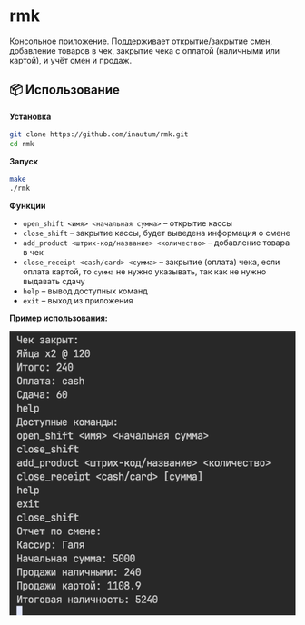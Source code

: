 # rmk

Консольное приложение. Поддерживает открытие/закрытие смен, добавление товаров в чек, закрытие чека с оплатой (наличными или картой), и учёт смен и продаж. 

## 📦 Использование

**Установка**

```bash
git clone https://github.com/inautum/rmk.git
cd rmk
```

**Запуск**

```bash
make
./rmk
```

**Функции**

- `open_shift <имя> <начальная сумма>` – открытие кассы
- `close_shift` – закрытие кассы, будет выведена информация о смене
- `add_product <штрих-код/название> <количество>` – добавление товара в чек
- `close_receipt <cash/card> <сумма>` – закрытие (оплата) чека, если оплата картой, то `сумма` не нужно указывать, так как не нужно выдавать сдачу
- `help` – вывод доступных команд
- `exit` – выход из приложения

**Пример использования:**

![test](photo.png)